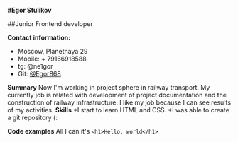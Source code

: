 __#Egor Stulikov__

##Junior Frontend developer

__Contact information:__
* Moscow, Planetnaya 29
* Mobile: + 79166918588
* tg: @ne1gor
* Git: [@Egor868](https://github.com/Egor686)

__Summary__
Now I'm working in project sphere in railway transport. My currently job is related with development of project documentation and the construction of railway infrastructure. I like my job because I can see results of my activities.
__Skills__
*I start to learn HTML and CSS.
*I was able to create a git repository (:

__Code examples__
All I can it's 
```<h1>Hello, world</h1>```